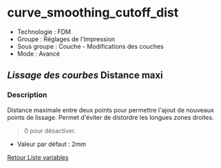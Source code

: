 # curve_smoothing_cutoff_dist

* Technologie : FDM
* Groupe : Réglages de l'Impression
* Sous groupe : Couche - Modifications des couches
* Mode : Avancé

## *Lissage des courbes* Distance maxi

### Description

Distance maximale entre deux points pour permettre l'ajout de nouveaux points de lissage. 
Permet d'éviter de distordre les longues zones droites. 

> 0 pour désactiver.

* Valeur par défaut : 2mm

[Retour Liste variables](variable_list.md)